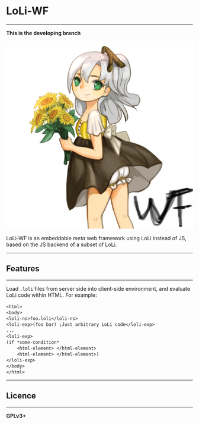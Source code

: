 # LoLi-WF
---

**This is the developing branch**

![LoLi-WF](/loliwf.png)

LoLi-WF is an embeddable *meta* web framework using LoLi instead of JS, based on the JS backend of a subset of LoLi.

---
## Features
---
Load `.loli` files from server side into client-side environment, and evaluate LoLi code within HTML. For example:

    <html>
    <body>
    <loli-ns>foo.loli</loli-ns>
    <loli-exp>(foo bar) ;Just arbitrary LoLi code</loli-exp>
    ...
    <loli-exp>
    (if *some-condition*
        <html-element> </html-element>
        <html-element> </html-element>)
    </loli-exp>
    </body>
    </html>

---
## Licence
---
**GPLv3+**
